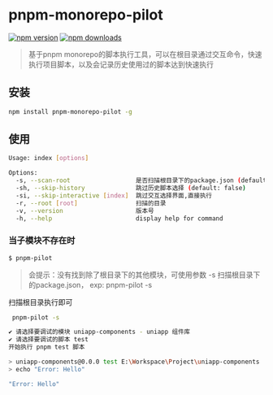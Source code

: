 # pnpm-monorepo-pilot

[![npm version][npm-version-src]][npm-version-href]
[![npm downloads][npm-downloads-src]][npm-downloads-href]

> 基于pnpm monorepo的脚本执行工具，可以在根目录通过交互命令，快速执行项目脚本，以及会记录历史使用过的脚本达到快速执行


## 安装

```bash
npm install pnpm-monorepo-pilot -g
```

## 使用

```bash
Usage: index [options]

Options:
  -s, --scan-root                  是否扫描根目录下的package.json (default: false)
  -sh, --skip-history              跳过历史脚本选择 (default: false)
  -si, --skip-interactive [index]  跳过交互选择界面,直接执行
  -r, --root [root]                扫描的目录
  -v, --version                    版本号
  -h, --help                       display help for command
```
### 当子模块不存在时
```bash
$ pnpm-pilot
```
>会提示：没有找到除了根目录下的其他模块，可使用参数 -s 扫描根目录下的package.json， exp: pnpm-pilot -s

扫描根目录执行即可
```bash
 pnpm-pilot -s

✔ 请选择要调试的模块 uniapp-components - uniapp 组件库
✔ 请选择要调试的脚本 test
开始执行 pnpm test 脚本

> uniapp-components@0.0.0 test E:\Workspace\Project\uniapp-components
> echo "Error: Hello"

"Error: Hello"
```


[npm-version-src]: https://img.shields.io/npm/v/pnpm-monorepo-pilot?style=flat&colorA=080f12&colorB=1fa669
[npm-version-href]: https://npmjs.com/package/pnpm-monorepo-pilot
[npm-downloads-src]: https://img.shields.io/npm/dm/pnpm-monorepo-pilot?style=flat&colorA=080f12&colorB=1fa669
[npm-downloads-href]: https://npmjs.com/package/pnpm-monorepo-pilot
